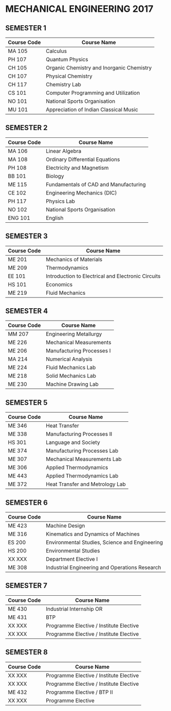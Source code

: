 # MECHANICAL ENGINEERING 2017

## SEMESTER 1
| Course Code | Course Name                               |
|-------------|-------------------------------------------|
| MA 105      | Calculus                                  |
| PH 107      | Quantum Physics                           |
| CH 105      | Organic Chemistry and Inorganic Chemistry |
| CH 107      | Physical Chemistry                        |
| CH 117      | Chemistry Lab                             |
| CS 101      | Computer Programming and Utilization      |
| NO 101      | National Sports Organisation              |
| MU 101      | Appreciation of Indian Classical Music    |

## SEMESTER 2
| Course Code | Course Name                               |
|-------------|-------------------------------------------|
| MA 106      | Linear Algebra                            |
| MA 108      | Ordinary Differential Equations           |
| PH 108      | Electricity and Magnetism                 |
| BB 101      | Biology                                   |
| ME 115      | Fundamentals of CAD and Manufacturing     |
| CE 102      | Engineering Mechanics (DIC)               |
| PH 117      | Physics Lab                               |
| NO 102      | National Sports Organisation              |
| ENG 101     | English                                   |

## SEMESTER 3
| Course Code | Course Name                               |
|-------------|-------------------------------------------|
| ME 201      | Mechanics of Materials                    |
| ME 209      | Thermodynamics                            |
| EE 101      | Introduction to Electrical and Electronic Circuits |
| HS 101      | Economics                                 |
| ME 219      | Fluid Mechanics                           |

## SEMESTER 4
| Course Code | Course Name                               |
|-------------|-------------------------------------------|
| MM 207      | Engineering Metallurgy                    |
| ME 226      | Mechanical Measurements                   |
| ME 206      | Manufacturing Processes I                 |
| MA 214      | Numerical Analysis                        |
| ME 224      | Fluid Mechanics Lab                       |
| ME 218      | Solid Mechanics Lab                       |
| ME 230      | Machine Drawing Lab                       |

## SEMESTER 5
| Course Code | Course Name                               |
|-------------|-------------------------------------------|
| ME 346      | Heat Transfer                             |
| ME 338      | Manufacturing Processes II                |
| HS 301      | Language and Society                      |
| ME 374      | Manufacturing Processes Lab               |
| ME 307      | Mechanical Measurements Lab               |
| ME 306      | Applied Thermodynamics                    |
| ME 443      | Applied Thermodynamics Lab                |
| ME 372      | Heat Transfer and Metrology Lab           |

## SEMESTER 6
| Course Code | Course Name                               |
|-------------|-------------------------------------------|
| ME 423      | Machine Design                            |
| ME 316      | Kinematics and Dynamics of Machines       |
| ES 200      | Environmental Studies, Science and Engineering |
| HS 200      | Environmental Studies                     |
| XX XXX      | Department Elective I                     |
| ME 308      | Industrial Engineering and Operations Research |

## SEMESTER 7
| Course Code | Course Name                               |
|-------------|-------------------------------------------|
| ME 430      | Industrial Internship OR                  |
| ME 431      | BTP                                       |
| XX XXX      | Programme Elective / Institute Elective   |
| XX XXX      | Programme Elective / Institute Elective   |

## SEMESTER 8
| Course Code | Course Name                               |
|-------------|-------------------------------------------|
| XX XXX      | Programme Elective / Institute Elective   |
| XX XXX      | Programme Elective / Institute Elective   |
| ME 432      | Programme Elective / BTP II               |
| XX XXX      | Programme Elective                        |
